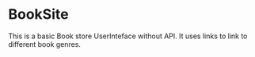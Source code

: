 # BookSite

This is a basic Book store UserInteface without API. It uses links to link to different book genres.
